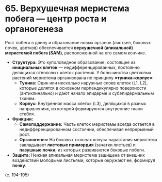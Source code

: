 # 65. Верхушечная меристема побега — центр роста и органогенеза

Рост побега в длину и образование новых органов (листьев, боковых почек, цветков) обеспечивается **верхушечной (апикальной) меристемой побега (SAM)**, расположенной на его самом кончике.

*   **Структура:** Это куполовидное образование, состоящее из **инициальных клеток** — недифференцированных, постоянно делящихся стволовых клеток растения. У большинства цветковых растений меристема организована по принципу **«туника-корпус»**:
    *   **Туника:** Один или несколько наружных слоев клеток (L1, L2), которые делятся в основном перпендикулярно поверхности (антиклинально) и дают начало эпидерме и субэпидермальным тканям.
    *   **Корпус:** Внутренняя масса клеток (L3), делящихся в разных направлениях, из которой формируются внутренние ткани стебля.
*   **Функции:**
    *   **Самоподдержание:** Часть клеток меристемы всегда остается в недифференцированном состоянии, обеспечивая непрерывный рост.
    *   **Органогенез:** На боковых склонах конуса нарастания меристема закладывает **листовые примордия** (зачатки листьев) и **пазушные почки**, из которых развиваются боковые побеги.
*   **Защита:** Нежная апикальная меристема защищена от внешних воздействий молодыми листьями, которые окружают ее, формируя **почку**.

(с. 194-195)
